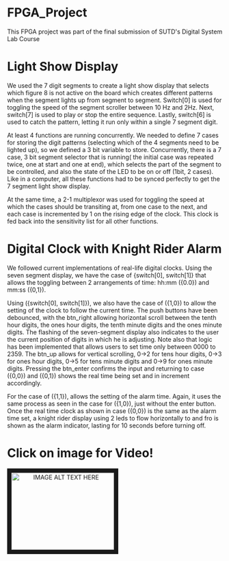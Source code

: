 # FPGA_Project

This FPGA project was part of the final submission of SUTD's Digital System Lab Course

# Light Show Display

We used the 7 digit segments to create a light show display that selects which figure 8 is not active on the board which creates different patterns when the segment lights up from segment to segment. Switch[0] is used for toggling the speed of the segment scroller between 10 Hz and 2Hz. Next, switch[7] is used to play or stop the entire sequence. Lastly, switch[6] is used to catch the pattern, letting it run only within a single 7 segment digit.

At least 4 functions are running concurrently. We needed to define 7 cases for storing the digit patterns (selecting which of the 4 segments need to be lighted up), so we defined a 3 bit variable to store. Concurrently, there is a 7 case, 3 bit segment selector that is running( the initial case was repeated twice, one at start and one at end), which selects the part of the segment to be controlled, and also the state of the LED to be on or off (1bit, 2 cases). Like in a computer, all these functions had to be synced perfectly to get the 7 segment light show display.

At the same time, a 2-1 multiplexor was used for toggling the speed at which the cases should be transiting at, from one case to the next, and each case is incremented by 1 on the rising edge of the clock. This clock is fed back into the sensitivity list for all other functions.

# Digital Clock with Knight Rider Alarm

We followed current implementations of real-life digital clocks. Using the seven segment display, we have the case of {switch[0], switch[1]} that allows the toggling between 2 arrangements of time: hh:mm ({0.0}) and mm:ss ({0,1}). 

Using ({switch[0], switch[1]}), we also have the case of ({1,0}) to allow the setting of the clock to follow the current time. The push buttons have been debounced, with the btn_right allowing horizontal scroll between the tenth hour digits, the ones hour digits, the tenth minute digits and the ones minute digits. The flashing of the seven-segment display also indicates to the user the current position of digits in which he is adjusting. Note also that logic has been implemented that allows users to set time only between 0000 to 2359. The btn_up allows for vertical scrolling, 0->2 for tens hour digits, 0->3 for ones hour digits, 0->5 for tens minute digits and 0->9 for ones minute digits. Pressing the btn_enter confirms the input and returning to case ({0,0}) and ({0,1}) shows the real time being set and in increment accordingly. 

For the case of ({1,1}), allows the setting of the alarm time. Again, it uses the same process as seen in the case for ({1,0}), just without the enter button. Once the real time clock as shown in case ({0,0}) is the same as the alarm time set, a knight rider display using 2 leds to flow horizontally to and fro is shown as the alarm indicator, lasting for 10 seconds before turning off.

# Click on image for Video!
<a align="center" href="https://youtu.be/aF9W5K1BQpI" target="_blank"><img src="https://i.ytimg.com/vi/aF9W5K1BQpI/hqdefault.jpg?sqp=-    oaymwEbCKgBEF5IVfKriqkDDggBFQAAiEIYAXABwAEG\u0026rs=AOn4CLAaYTBxE9j4vk9KxJDv8dNstsSFqw" 
alt="IMAGE ALT TEXT HERE" width="240" height="180" border="10" /></a>  



